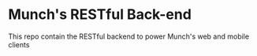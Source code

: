 
Munch's RESTful Back-end
========================

This repo contain the RESTful backend to power Munch's web and mobile clients